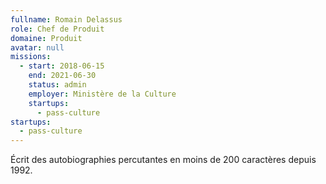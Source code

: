 ```yaml
---
fullname: Romain Delassus
role: Chef de Produit
domaine: Produit
avatar: null
missions:
  - start: 2018-06-15
    end: 2021-06-30
    status: admin
    employer: Ministère de la Culture
    startups:
      - pass-culture
startups:
  - pass-culture
---
```

Écrit des autobiographies percutantes en moins de 200 caractères depuis 1992.